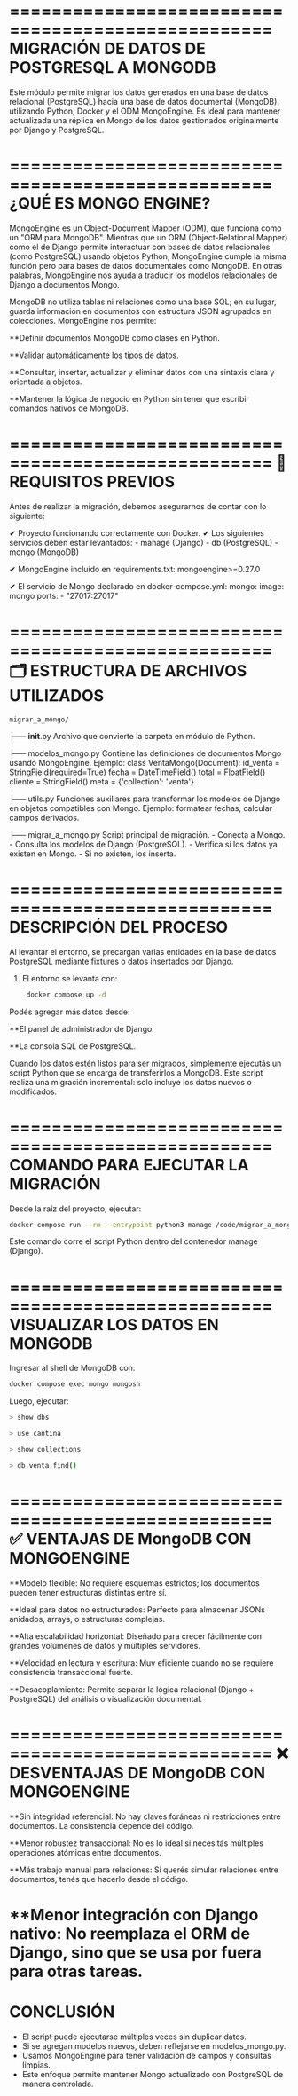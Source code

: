 ===================================================
 MIGRACIÓN DE DATOS DE POSTGRESQL A MONGODB
===================================================
Este módulo permite migrar los datos generados en una base de datos relacional (PostgreSQL) hacia una base 
de datos documental (MongoDB), utilizando Python, Docker y el ODM MongoEngine. Es ideal para mantener 
actualizada una réplica en Mongo de los datos gestionados originalmente por Django y PostgreSQL.

===================================================
¿QUÉ ES MONGO ENGINE?
===================================================
MongoEngine es un Object-Document Mapper (ODM), que funciona como un "ORM para MongoDB". Mientras que un ORM 
(Object-Relational Mapper) como el de Django permite interactuar con bases de datos relacionales (como PostgreSQL)
usando objetos Python, MongoEngine cumple la misma función pero para bases de datos documentales como MongoDB. En otras 
palabras, MongoEngine nos ayuda a traducir los modelos relacionales de Django a documentos Mongo.

MongoDB no utiliza tablas ni relaciones como una base SQL; en su lugar, guarda información en documentos con estructura 
JSON agrupados en colecciones. MongoEngine nos permite:

**Definir documentos MongoDB como clases en Python.

**Validar automáticamente los tipos de datos.

**Consultar, insertar, actualizar y eliminar datos con una sintaxis clara y orientada a objetos.

**Mantener la lógica de negocio en Python sin tener que escribir comandos nativos de MongoDB.

===================================================
🔧 REQUISITOS PREVIOS
===================================================

Antes de realizar la migración, debemos asegurarnos de contar con lo siguiente:

✔ Proyecto funcionando correctamente con Docker.
✔ Los siguientes servicios deben estar levantados:
    - manage (Django)
    - db (PostgreSQL)
    - mongo (MongoDB)

✔ MongoEngine incluido en requirements.txt:
    mongoengine>=0.27.0

✔ El servicio de Mongo declarado en docker-compose.yml:
    mongo:
      image: mongo
      ports:
        - "27017:27017"


===================================================
 🗂️ ESTRUCTURA DE ARCHIVOS UTILIZADOS
===================================================

    migrar_a_mongo/
├── __init__.py
    Archivo que convierte la carpeta en módulo de Python.

├── modelos_mongo.py
    Contiene las definiciones de documentos Mongo usando MongoEngine.
    Ejemplo:
        class VentaMongo(Document):
            id_venta = StringField(required=True)
            fecha = DateTimeField()
            total = FloatField()
            cliente = StringField()
            meta = {'collection': 'venta'}

├── utils.py
    Funciones auxiliares para transformar los modelos de Django en objetos compatibles con Mongo.
    Ejemplo: formatear fechas, calcular campos derivados.

├── migrar_a_mongo.py
    Script principal de migración.
    - Conecta a Mongo.
    - Consulta los modelos de Django (PostgreSQL).
    - Verifica si los datos ya existen en Mongo.
    - Si no existen, los inserta.

===================================================
 DESCRIPCIÓN DEL PROCESO
===================================================
Al levantar el entorno, se precargan varias entidades en la base de datos PostgreSQL mediante fixtures o datos insertados por Django.
1. El entorno se levanta con:
   ```bash
    docker compose up -d
    ```

Podés agregar más datos desde:

**El panel de administrador de Django.

**La consola SQL de PostgreSQL.

Cuando los datos estén listos para ser migrados, simplemente ejecutás un script Python que se encarga de transferirlos a MongoDB.
Este script realiza una migración incremental: solo incluye los datos nuevos o modificados.

===================================================
 COMANDO PARA EJECUTAR LA MIGRACIÓN
===================================================

Desde la raíz del proyecto, ejecutar:
```bash
docker compose run --rm --entrypoint python3 manage /code/migrar_a_mongo/migrar_a_mongo.py
```
Este comando corre el script Python dentro del contenedor manage (Django).

===================================================
 VISUALIZAR LOS DATOS EN MONGODB
===================================================

Ingresar al shell de MongoDB con:
```bash
docker compose exec mongo mongosh
```
Luego, ejecutar:
``` bash
> show dbs
```
```bash
> use cantina
```
``` bash
> show collections
```
``` bash
> db.venta.find()
```
===================================================
✅ VENTAJAS DE MongoDB CON MONGOENGINE
===================================================
**Modelo flexible: No requiere esquemas estrictos; los documentos pueden tener estructuras distintas entre sí.

**Ideal para datos no estructurados: Perfecto para almacenar JSONs anidados, arrays, o estructuras complejas.

**Alta escalabilidad horizontal: Diseñado para crecer fácilmente con grandes volúmenes de datos y múltiples servidores.

**Velocidad en lectura y escritura: Muy eficiente cuando no se requiere consistencia transaccional fuerte.

**Desacoplamiento: Permite separar la lógica relacional (Django + PostgreSQL) del análisis o visualización documental.

===================================================
❌ DESVENTAJAS DE MongoDB CON MONGOENGINE
===================================================
**Sin integridad referencial: No hay claves foráneas ni restricciones entre documentos. La consistencia depende del código.

**Menor robustez transaccional: No es lo ideal si necesitás múltiples operaciones atómicas entre documentos.

**Más trabajo manual para relaciones: Si querés simular relaciones entre documentos, tenés que hacerlo desde el código.

**Menor integración con Django nativo: No reemplaza el ORM de Django, sino que se usa por fuera para otras tareas.
===================================================
 CONCLUSIÓN
===================================================

- El script puede ejecutarse múltiples veces sin duplicar datos.
- Si se agregan modelos nuevos, deben reflejarse en modelos_mongo.py.
- Usamos MongoEngine para tener validación de campos y consultas limpias.
- Este enfoque permite mantener Mongo actualizado con PostgreSQL de manera controlada.

